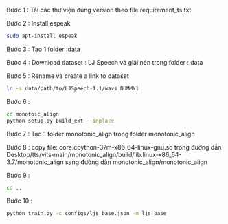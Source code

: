 Bước 1 : Tải các thư viện đúng version theo file requirement_ts.txt

Bước 2 : Install espeak
```sh
sudo apt-install espeak
```

Bước 3 : Tạo 1 folder :data

Bước 4 : Download dataset : LJ Speech và giải nén trong folder : data

Bước 5 : Rename và create a link to dataset
```sh
ln -s data/path/to/LJSpeech-1.1/wavs DUMMY1
```
Bước 6 :
```sh
cd monotoic_align
python setup.py build_ext --inplace
```
Bước 7 : Tạo 1 folder monotonic_align trong folder monotonic_align

Bước 8 : copy file: core.cpython-37m-x86_64-linux-gnu.so trong đường dẫn Desktop/tts/vits-main/monotonic_align/build/lib.linux-x86_64-3.7/monotonic_align sang đường dẫn monotonic_align/monotonic_align

Bước 9 : 
```sh
cd ..
```
Bước 10 : 
```sh
python train.py -c configs/ljs_base.json -m ljs_base
```
